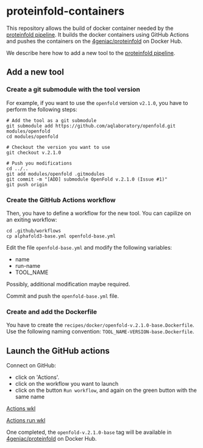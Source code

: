 # proteinfold-containers

This repository allows the build of docker container needed by the [proteinfold pipeline](https://github.com/bioinfo-pf-curie/proteinfold). It builds the docker containers using GitHub Actions and pushes the containers on the [4geniac/proteinfold](https://hub.docker.com/r/4geniac/proteinfold) on Docker Hub.

We describe here how to add a new tool to the [proteinfold pipeline](https://github.com/bioinfo-pf-curie/proteinfold).

## Add a new tool 

### Create a git submodule with the tool version

For example, if you want to use the `openfold` version `v2.1.0`, you have to perform the following steps:

```
# Add the tool as a git submodule
git submodule add https://github.com/aqlaboratory/openfold.git modules/openfold
cd modules/openfold

# Checkout the version you want to use
git checkout v.2.1.0

# Push you modifications
cd ../..
git add modules/openfold .gitmodules
git commit -m "[ADD] submodule OpenFold v.2.1.0 (Issue #1)"
git push origin
```


### Create the GitHub Actions workflow

Then, you have to define a workflow for the new tool. You can capilize on an exiting workflow:

```
cd .github/workflows
cp alphafold3-base.yml openfold-base.yml
```

Edit the file `openfold-base.yml` and modify the following variables:

- name
- run-name
- TOOL_NAME

Possibly, additional modification maybe required.

Commit and push the `openfold-base.yml` file.

###  Create and add the Dockerfile

You have to create the `recipes/docker/openfold-v.2.1.0-base.Dockerfile`. Use the following naming convention: `TOOL_NAME-VERSION-base.Dockerfile`.


## Launch the GitHub actions

Connect on GitHub:

- click on 'Actions'.
- click on the workflow you want to launch
- click on the button `Run workflow`, and again on the green button with the same name

[Actions wkl](docs/actions-wkl.png)

[Actions run wkl](docs/actions-run-wkl.png)

One completed, the `openfold-v.2.1.0-base` tag will be available in [4geniac/proteinfold](https://hub.docker.com/r/4geniac/proteinfold) on Docker Hub.
